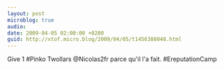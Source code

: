 ```yaml
---
layout: post
microblog: true
audio: 
date: 2009-04-05 02:00:00 +0200
guid: http://xtof.micro.blog/2009/04/05/t1456388048.html
---
```

Give 1 #Pinko Twollars @Nicolas2fr parce qu'il l'a fait. #EreputationCamp
